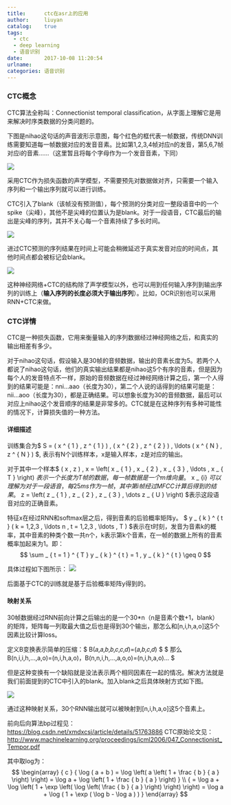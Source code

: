 ```yaml
---
title:      ctc在asr上的应用
author:     liuyan
catalog:    true
tags:
  - ctc
  - deep learning
  - 语音识别
date:       2017-10-08 11:20:54
urlname:
categories: 语音识别
---
```


### CTC概念

CTC算法全称叫：Connectionist temporal classification，从字面上理解它是用来解决时序类数据的分类问题的。

下图是nihao这句话的声音波形示意图，每个红色的框代表一帧数据，传统DNN训练需要知道每一帧数据对应的发音音素。比如第1,2,3,4帧对应n的发音，第5,6,7帧对应i的音素......（这里暂且将每个字母作为一个发音音素，下同）

![](1.png)

<!-- more -->

采用CTC作为损失函数的声学模型，不需要预先对数据做对齐，只需要一个输入序列和一个输出序列就可以进行训练。

CTC引入了blank（该帧没有预测值），每个预测的分类对应一整段语音中的一个spike（尖峰），其他不是尖峰的位置认为是blank。对于一段语音，CTC最后的输出是尖峰的序列，其并不关心每一个音素持续了多长时间。 

![](2.png)

进过CTC预测的序列结果在时间上可能会稍微延迟于真实发音对应的时间点，其他时间点都会被标记会blank。 

![](3.png)

这种神经网络+CTC的结构除了声学模型以外，也可以用到任何输入序列到输出序列的训练上（**输入序列的长度必须大于输出序列**）。比如，OCR识别也可以采用RNN+CTC来做。

### CTC详情

CTC是一种损失函数，它用来衡量输入的序列数据经过神经网络之后，和真实的输出相差有多少。

对于nihao这句话，假设输入是30帧的音频数据，输出的音素长度为5。若两个人都说了nihao这句话，他们的真实输出结果都是nihao这5个有序的音素，但是因为每个人的发音特点不一样，原始的音频数据在经过神经网络计算之后，第一个人得到的结果可能是：nni...aao（长度为30），第二个人说的话得到的结果可能是：nii...aoo（长度为30），都是正确结果。可以想象长度为30的音频数据，最后可以对应上nihao这个发音顺序的结果是非常多的。CTC就是在这种序列有多种可能性的情况下，计算损失值的一种方法。

#### 详细描述

训练集合为$ S = ( x ^ { 1 } , z ^ { 1 } ) , ( x ^ { 2 } , z ^ { 2 } ) , \ldots ( x ^ { N } , z ^ { N } ) $, 表示有N个训练样本，x是输入样本，z是对应的输出。

对于其中一个样本$ ( x , z ) , x = \left( x _ { 1 } , x _ { 2 } , x _ { 3 } , \ldots , x _ { T } \right)  $表示一个长度为T帧的数据，每一帧数据是一个m维向量。$ x _ {i} $可以理解为对于一段语音，每25ms作为一帧，其中第i帧经过MFCC计算后得到的结果。$ z = \left( z _ { 1 } , z _ { 2 } , z _ { 3 } , \dots z _ { U } \right)  $表示这段语音对应的正确音素。

特征x在经过RNN和softmax层之后，得到音素的后验概率矩阵y。 $ y _ { k } ^ { t } ( k = 1,2,3 , \ldots n , t = 1,2,3 , \ldots , T )  $表示在t时刻，发音为音素k的概率，其中音素的种类个数一共n个，k表示第k个音素，在一帧的数据上所有的音素概率加起来为1。即：
$$
\sum _ { t = 1 } ^ { T } y _ { k } ^ { t } = 1 , y _ { k } ^ { t } \geq 0
$$

具体过程如下图所示：
![](4.png)

后面基于CTC的训练就是基于后验概率矩阵y得到的。

#### 映射关系

30帧数据经过RNN前向计算之后输出的是一个30\*n（n是音素个数+1，blank）的矩阵，矩阵每一列取最大值之后也是得到30个输出，那怎么和[n,i,h,a,o]这5个因素比较计算loss。

定义B变换表示简单的压缩：$ B(𝑎,𝑎,𝑏,𝑏,𝑐,𝑐,𝑑)=(𝑎,𝑏,𝑐,𝑑) $
$ 那么B(n,i,i,h,...,a,o)=(n,i,h,a,o)，B(n,n,i,h,...,a,o,o)=(n,i,h,a,o)... $

但是这种变换有一个缺陷就是没法表示两个相同因素在一起的情况。解决方法就是我们前面提到的CTC中引入的blank。加入blank之后具体映射方式如下图。

![](5.png)

通过这种映射关系，30个RNN输出就可以被映射到[n,i,h,a,o]这5个音素上。

前向后向算法bp过程见：https://blog.csdn.net/xmdxcsj/article/details/51763886
CTC原始论文见：http://www.machinelearning.org/proceedings/icml2006/047_Connectionist_Tempor.pdf

其中取log为：
$$
\begin{array} { c } { \log ( a + b ) = \log \left( a \left( 1 + \frac { b } { a } \right) \right) = \log a + \log \left( 1 + \frac { b } { a } \right) } \\ { = \log a + \log \left( 1 + \exp \left( \log \left( \frac { b } { a } \right) \right) \right) = \log a + \log ( 1 + \exp ( \log b - \log a ) ) } \end{array}
$$

